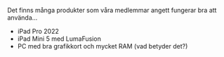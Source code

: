 Det finns många produkter som våra medlemmar angett fungerar bra att använda...

* iPad Pro 2022
* iPad Mini 5 med LumaFusion
* PC med bra grafikkort och mycket RAM (vad betyder det?)
